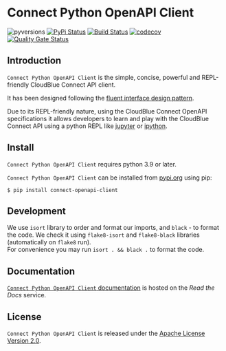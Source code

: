# Connect Python OpenAPI Client

![pyversions](https://img.shields.io/pypi/pyversions/connect-openapi-client.svg) [![PyPi Status](https://img.shields.io/pypi/v/connect-openapi-client.svg)](https://pypi.org/project/connect-openapi-client/) [![Build Status](https://github.com/cloudblue/connect-python-openapi-client/workflows/Build%20Connect%20Python%20OpenAPI%20Client/badge.svg)](https://github.com/cloudblue/connect-python-openapi-client/actions) [![codecov](https://codecov.io/gh/cloudblue/connect-python-openapi-client/branch/master/graph/badge.svg)](https://codecov.io/gh/cloudblue/connect-python-openapi-client) [![Quality Gate Status](https://sonarcloud.io/api/project_badges/measure?project=connect-open-api-client&metric=alert_status)](https://sonarcloud.io/dashboard?id=connect-open-api-client)




## Introduction

`Connect Python OpenAPI Client` is the simple, concise, powerful and REPL-friendly CloudBlue Connect API client.

It has been designed following the [fluent interface design pattern](https://en.wikipedia.org/wiki/Fluent_interface).

Due to its REPL-friendly nature, using the CloudBlue Connect OpenAPI specifications it allows developers to learn and
play with the CloudBlue Connect API using a python REPL like [jupyter](https://jupyter.org/) or [ipython](https://ipython.org/).


## Install

`Connect Python OpenAPI Client` requires python 3.9 or later.


`Connect Python OpenAPI Client` can be installed from [pypi.org](https://pypi.org/project/connect-openapi-client/) using pip:

```
$ pip install connect-openapi-client
```


## Development
We use `isort` library to order and format our imports, and `black` - to format the code. 
We check it using `flake8-isort` and `flake8-black` libraries (automatically on `flake8` run).  
For convenience you may run `isort . && black .` to format the code.


## Documentation

[`Connect Python OpenAPI Client` documentation](https://connect-openapi-client.readthedocs.io/en/latest/) is hosted on the _Read the Docs_ service.


## License

``Connect Python OpenAPI Client`` is released under the [Apache License Version 2.0](https://www.apache.org/licenses/LICENSE-2.0).

